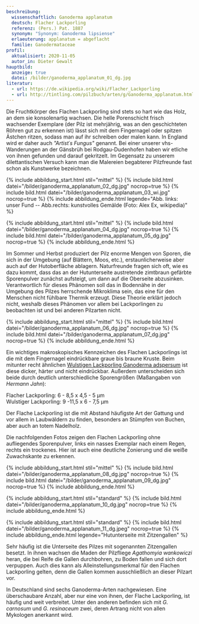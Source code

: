 ```yaml
---
beschreibung:
  wissenschaftlich: Ganoderma applanatum
  deutsch: Flacher Lackporling
  referenz: (Pers.) Pat. 1887
  synonym: "Synonym: Ganoderma lipsiense"
  erlaeuterung: applanatum = abgeflacht
  familie: Ganodermataceae
profil:
  aktualisiert: 2020-11-05
  autor_in: Dieter Gewalt
hauptbild:
  anzeige: true
  datei: /bilder/ganoderma_applanatum_01_dg.jpg
literatur:
  - url: https://de.wikipedia.org/wiki/Flacher_Lackporling
  - url: http://tintling.com/pilzbuch/arten/g/Ganoderma_applanatum.html
---
```

Die Fruchtkörper des Flachen Lackporling sind stets so hart wie das Holz, an dem sie konsolenartig wachsen. Die helle Porenschicht frisch wachsender Exemplare (der Pilz ist mehrjährig, was an den geschichteten Röhren gut zu erkennen ist) lässt sich mit dem Fingernagel oder spitzen Ästchen ritzen, sodass man auf ihr schreiben oder malen kann. In England wird er daher auch *"Artist´s Fungus"* genannt. Bei einer unserer vhs-Wanderungen an der Gänsbrüh bei Rodgau-Dudenhofen haben wir etliche von ihnen gefunden und darauf gekritzelt. Im Gegensatz zu unserem dilettantischen Versuch kann man die Malereien begabterer Pilzfreunde fast schon als Kunstwerke bezeichnen. 

{% include abbildung_start.html stil="mittel" %}
{% include bild.html datei="/bilder/ganoderma_applanatum_02_dg.jpg" nocrop=true %}
{% include bild.html datei="/bilder/ganoderma_applanatum_03_wi.jpg" nocrop=true %}
{% include abbildung_ende.html legende="Abb. links: unser Fund -- Abb.rechts: kunstvolles Gemälde (Foto: Alex Ex, wikipedia)" %}

{% include abbildung_start.html stil="mittel" %}
{% include bild.html datei="/bilder/ganoderma_applanatum_04_dg.jpg" nocrop=true %}
{% include bild.html datei="/bilder/ganoderma_applanatum_05_dg.jpg" nocrop=true %}
{% include abbildung_ende.html %}

Im Sommer und Herbst produziert der Pilz enorme Mengen von Sporen, die sich in der Umgebung (auf Blättern, Moos, etc.), erstaunlicherweise aber auch auf der Hutoberfläche ablagern. Naturfreunde fragen sich oft, wie es dazu kommt, dass das an der Hutunterseite austretende zimtbraun gefärbte Sporenpulver zunächst aufsteigt, um dann auf die Oberseite abzusinken. Verantwortlich für dieses Phänomen soll das in Bodennähe in der Umgebung des Pilzes herrschende Mikroklima sein, das eine für den Menschen nicht fühlbare Thermik erzeugt. Diese Theorie erklärt jedoch nicht, weshalb dieses Phänomen vor allem bei Lackporlingen zu beobachten ist und bei anderen Pilzarten nicht.

{% include abbildung_start.html stil="mittel" %}
{% include bild.html datei="/bilder/ganoderma_applanatum_06_dg.jpg" nocrop=true %}
{% include bild.html datei="/bilder/ganoderma_applanatum_07_dg.jpg" nocrop=true %}
{% include abbildung_ende.html %}

Ein wichtiges makroskopisches Kennzeichen des Flachen Lackporlings ist die mit dem Fingernagel eindrückbare graue bis braune Kruste. Beim mitunter recht ähnlichen [Wulstigen Lackporling Ganoderma adspersum](/pilze/ganoderma-adspersum-wulstiger-lackporling) ist diese dicker, härter und nicht eindrückbar. Außerdem unterscheiden sich beide durch deutlich unterschiedliche Sporengrößen (Maßangaben von *Hermann Jahn*):

Flacher Lackporling: 6 - 8,5 x 4,5 - 5 µm\
Wulstiger Lackporling: 9 -11,5 x 6 - 7,5 µm

Der Flache Lackporling ist die mit Abstand häufigste Art der Gattung und vor allem in Laubwäldern zu finden, besonders an Stümpfen von Buchen, aber auch an totem Nadelholz.

Die nachfolgenden Fotos zeigen den Flachen Lackporling ohne aufliegendes Sporenpulver, links ein nasses Exemplar nach einem Regen, rechts ein trockenes. Hier ist auch eine deutliche Zonierung und die weiße Zuwachskante zu erkennen.

{% include abbildung_start.html stil="mittel" %}
{% include bild.html datei="/bilder/ganoderma_applanatum_08_dg.jpg" nocrop=true %}
{% include bild.html datei="/bilder/ganoderma_applanatum_09_dg.jpg" nocrop=true %}
{% include abbildung_ende.html %}

{% include abbildung_start.html stil="standard" %}
{% include bild.html datei="/bilder/ganoderma_applanatum_10_dg.jpg" nocrop=true %}
{% include abbildung_ende.html %}

{% include abbildung_start.html stil="standard" %}
{% include bild.html datei="/bilder/ganoderma_applanatum_11_dg.jpeg" nocrop=true %}
{% include abbildung_ende.html legende="Hutunterseite mit Zitzengallen" %}

Sehr häufig ist die Unterseite des Pilzes mit sogenannten Zitzengallen besetzt. In ihnen wachsen die Maden der Pilzfliege *Agathomyia wankowiczi* heran, die bei Reife die Gallen durchbohren, zu Boden fallen und sich dort verpuppen. Auch dies kann als Alleinstellungsmerkmal für den Flachen Lackporling gelten, denn die Gallen kommen ausschließlich an dieser Pilzart vor.

In Deutschland sind sechs Ganoderma-Arten nachgewiesen. Eine überschaubare Anzahl, aber nur eine von ihnen, der Flache Lackporling, ist häufig und weit verbreitet. Unter den anderen befinden sich mit *G. carnosum* und *G. resinaceum* zwei, deren Artrang nicht von allen Mykologen anerkannt wird.